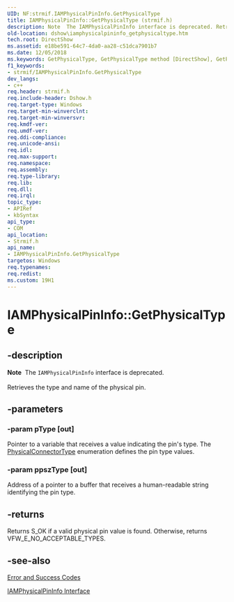 ```yaml
---
UID: NF:strmif.IAMPhysicalPinInfo.GetPhysicalType
title: IAMPhysicalPinInfo::GetPhysicalType (strmif.h)
description: Note  The IAMPhysicalPinInfo interface is deprecated. Retrieves the type and name of the physical pin.
old-location: dshow\iamphysicalpininfo_getphysicaltype.htm
tech.root: DirectShow
ms.assetid: e18be591-64c7-4da0-aa28-c51dca7901b7
ms.date: 12/05/2018
ms.keywords: GetPhysicalType, GetPhysicalType method [DirectShow], GetPhysicalType method [DirectShow],IAMPhysicalPinInfo interface, IAMPhysicalPinInfo interface [DirectShow],GetPhysicalType method, IAMPhysicalPinInfo.GetPhysicalType, IAMPhysicalPinInfo::GetPhysicalType, IAMPhysicalPinInfoGetPhysicalType, dshow.iamphysicalpininfo_getphysicaltype, strmif/IAMPhysicalPinInfo::GetPhysicalType
f1_keywords:
- strmif/IAMPhysicalPinInfo.GetPhysicalType
dev_langs:
- c++
req.header: strmif.h
req.include-header: Dshow.h
req.target-type: Windows
req.target-min-winverclnt: 
req.target-min-winversvr: 
req.kmdf-ver: 
req.umdf-ver: 
req.ddi-compliance: 
req.unicode-ansi: 
req.idl: 
req.max-support: 
req.namespace: 
req.assembly: 
req.type-library: 
req.lib: 
req.dll: 
req.irql: 
topic_type:
- APIRef
- kbSyntax
api_type:
- COM
api_location:
- Strmif.h
api_name:
- IAMPhysicalPinInfo.GetPhysicalType
targetos: Windows
req.typenames: 
req.redist: 
ms.custom: 19H1
---
```


# IAMPhysicalPinInfo::GetPhysicalType


## -description



<div class="alert"><b>Note</b>  The <code>IAMPhysicalPinInfo</code> interface is deprecated.</div>
<div> </div>
Retrieves the type and name of the physical pin.




## -parameters




### -param pType [out]

Pointer to a variable that receives a value indicating the pin's type. The [PhysicalConnectorType](https://docs.microsoft.com/windows/desktop/api/strmif/ne-strmif-physicalconnectortype) enumeration defines the pin type values.


### -param ppszType [out]

Address of a pointer to a buffer that receives a human-readable string identifying the pin type.


## -returns



Returns S_OK if a valid physical pin value is found. Otherwise, returns VFW_E_NO_ACCEPTABLE_TYPES.




## -see-also




<a href="https://docs.microsoft.com/windows/desktop/DirectShow/error-and-success-codes">Error and Success Codes</a>



<a href="https://docs.microsoft.com/windows/desktop/api/strmif/nn-strmif-iamphysicalpininfo">IAMPhysicalPinInfo Interface</a>
 

 

